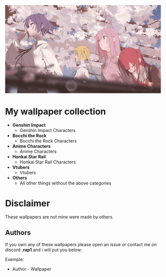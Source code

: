 <div align="center">
    <img src="Bocchi-the-Rock/kessoku-band-sakuraTree.png" alt="Github-Image">
</div>

# My wallpaper collection

- **Genshin Impact**
  - Genshin Impact Characters
- **Bocchi the Rock**
  - Bocchi the Rock Characters
- **Anime Characters**
  - Anime Characters
- **Honkai Star Rail**
  - Honkai Star Rail Characters
- **Vtubers**
  - Vtubers
- **Others**
  - All other things without the above categories

# Disclaimer

These wallpapers are not mine were made by others.

## Authors

If you own any of these wallpapers please open an issue or contact me on discord **.rap1** and i will put you below:

Exemple:

- Author - Wallpaper
